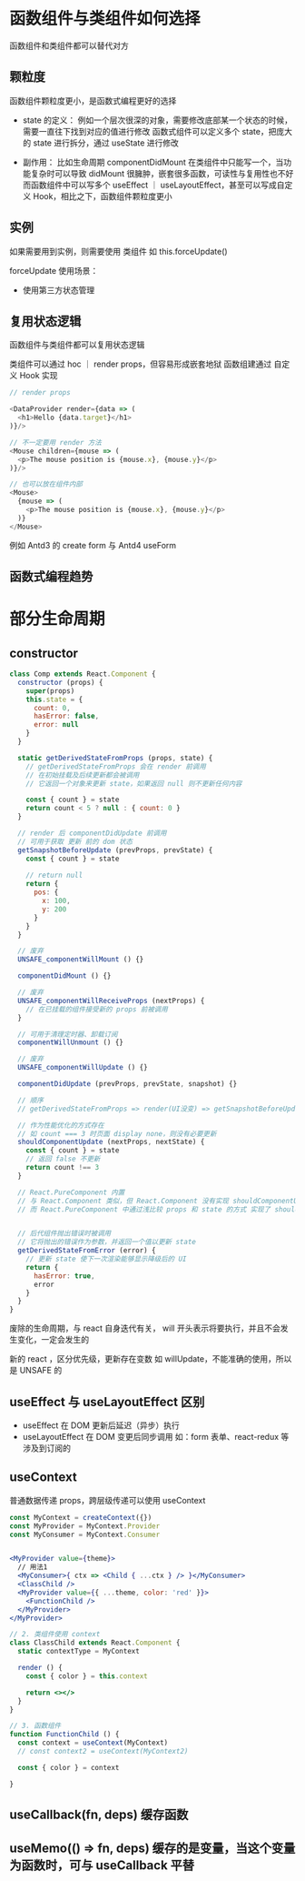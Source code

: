 # 函数组件与类组件如何选择

函数组件和类组件都可以替代对方

## 颗粒度
函数组件颗粒度更小，是函数式编程更好的选择

- state 的定义：
  例如一个层次很深的对象，需要修改底部某一个状态的时候，需要一直往下找到对应的值进行修改
  函数式组件可以定义多个 state，把庞大的 state 进行拆分，通过 useState 进行修改

- 副作用：
  比如生命周期 componentDidMount 在类组件中只能写一个，当功能复杂时可以导致 didMount 很臃肿，嵌套很多函数，可读性与复用性也不好
  而函数组件中可以写多个 useEffect ｜ useLayoutEffect，甚至可以写成自定义 Hook，相比之下，函数组件颗粒度更小

## 实例
如果需要用到实例，则需要使用 类组件 
如 this.forceUpdate()

forceUpdate 使用场景：
- 使用第三方状态管理


## 复用状态逻辑
函数组件与类组件都可以复用状态逻辑

类组件可以通过 hoc ｜ render props，但容易形成嵌套地狱
函数组建通过 自定义 Hook 实现

```js
// render props

<DataProvider render={data => (
  <h1>Hello {data.target}</h1>
)}/>

// 不一定要用 render 方法
<Mouse children={mouse => (
  <p>The mouse position is {mouse.x}, {mouse.y}</p>
)}/>

// 也可以放在组件内部
<Mouse>
  {mouse => (
    <p>The mouse position is {mouse.x}, {mouse.y}</p>
  )}
</Mouse>

```

例如 Antd3 的 create form 与 Antd4 useForm


## 函数式编程趋势


# 部分生命周期

## constructor 
```js
class Comp extends React.Component {
  constructor (props) {
    super(props)
    this.state = {
      count: 0,
      hasError: false,
      error: null
    }
  }

  static getDerivedStateFromProps (props, state) {
    // getDerivedStateFromProps 会在 render 前调用
    // 在初始挂载及后续更新都会被调用
    // 它返回一个对象来更新 state，如果返回 null 则不更新任何内容

    const { count } = state
    return count < 5 ? null : { count: 0 }
  }

  // render 后 componentDidUpdate 前调用
  // 可用于获取 更新 前的 dom 状态
  getSnapshotBeforeUpdate (prevProps, prevState) {
    const { count } = state
    
    // return null
    return {
      pos: {
        x: 100,
        y: 200
      }
    }
  }

  // 废弃
  UNSAFE_componentWillMount () {}

  componentDidMount () {}

  // 废弃
  UNSAFE_componentWillReceiveProps (nextProps) {
    // 在已挂载的组件接受新的 props 前被调用
  }

  // 可用于清理定时器、卸载订阅
  componentWillUnmount () {}

  // 废弃
  UNSAFE_componentWillUpdate () {}

  componentDidUpdate (prevProps, prevState, snapshot) {}

  // 顺序
  // getDerivedStateFromProps => render(UI没变) => getSnapshotBeforeUpdate => UI变化 => componentDidUpdate

  // 作为性能优化的方式存在
  // 如 count === 3 时页面 display none，则没有必要更新
  shouldComponentUpdate (nextProps, nextState) {
    const { count } = state
    // 返回 false 不更新
    return count !== 3
  }

  // React.PureComponent 内置
  // 与 React.Component 类似，但 React.Component 没有实现 shouldComponentUpdate
  // 而 React.PureComponent 中通过浅比较 props 和 state 的方式 实现了 shouldComponentUpdate，如果 props 和 state 没有发生变化则不更新


  // 后代组件抛出错误时被调用
  // 它将抛出的错误作为参数，并返回一个值以更新 state
  getDerivedStateFromError (error) {
    // 更新 state 使下一次渲染能够显示降级后的 UI
    return {
      hasError: true,
      error
    }
  }
}
```

废除的生命周期，与 react 自身迭代有关，
will 开头表示将要执行，并且不会发生变化，一定会发生的

新的 react ，区分优先级，更新存在变数
如 willUpdate，不能准确的使用，所以是 UNSAFE 的



## useEffect 与 useLayoutEffect 区别

- useEffect 在 DOM 更新后延迟（异步）执行
- useLayoutEffect 在 DOM 变更后同步调用
如：form 表单、react-redux 等涉及到订阅的

## useContext
普通数据传递 props，跨层级传递可以使用 useContext

```jsx
const MyContext = createContext({})
const MyProvider = MyContext.Provider
const MyConsumer = MyContext.Consumer


<MyProvider value={theme}>
  // 用法1
  <MyConsumer>{ ctx => <Child { ...ctx } /> }</MyConsumer>
  <ClassChild />
  <MyProvider value={{ ...theme, color: 'red' }}>
    <FunctionChild />
  </MyProvider>
</MyProvider>

// 2. 类组件使用 context
class ClassChild extends React.Component {
  static contextType = MyContext

  render () {
    const { color } = this.context

    return <></>
  }
}

// 3. 函数组件
function FunctionChild () {
  const context = useContext(MyContext)
  // const context2 = useContext(MyContext2)

  const { color } = context

}
```

## useCallback(fn, deps) 缓存函数

## useMemo(() => fn, deps) 缓存的是变量，当这个变量为函数时，可与 useCallback 平替 
 